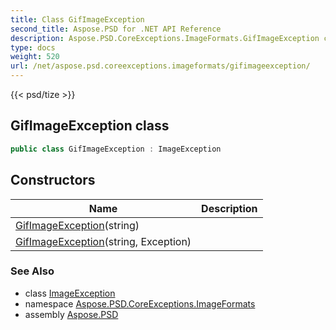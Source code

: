 ```yaml
---
title: Class GifImageException
second_title: Aspose.PSD for .NET API Reference
description: Aspose.PSD.CoreExceptions.ImageFormats.GifImageException class. 
type: docs
weight: 520
url: /net/aspose.psd.coreexceptions.imageformats/gifimageexception/
---
```

{{< psd/tize >}}
## GifImageException class

```csharp
public class GifImageException : ImageException
```

## Constructors

| Name | Description |
| --- | --- |
| [GifImageException](gifimageexception/#constructor)(string) |  |
| [GifImageException](gifimageexception/#constructor_1)(string, Exception) |  |

### See Also

* class [ImageException](../../aspose.psd.coreexceptions/imageexception/)
* namespace [Aspose.PSD.CoreExceptions.ImageFormats](../../aspose.psd.coreexceptions.imageformats/)
* assembly [Aspose.PSD](../../)



